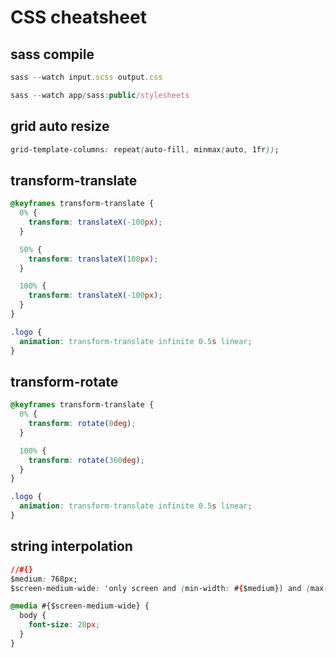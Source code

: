 # CSS cheatsheet

## sass compile

```javascript
sass --watch input.scss output.css
```

```javascript
sass --watch app/sass:public/stylesheets
```

## grid auto resize

```css
grid-template-columns: repeat(auto-fill, minmax(auto, 1fr));
```

## transform-translate

```css
@keyframes transform-translate {
  0% {
    transform: translateX(-100px);
  }

  50% {
    transform: translateX(100px);
  }

  100% {
    transform: translateX(-100px);
  }
}

.logo {
  animation: transform-translate infinite 0.5s linear;
}
```

## transform-rotate

```css
@keyframes transform-translate {
  0% {
    transform: rotate(0deg);
  }

  100% {
    transform: rotate(360deg);
  }
}

.logo {
  animation: transform-translate infinite 0.5s linear;
}
```

## string interpolation

```css
//#{}
$medium: 768px;
$screen-medium-wide: 'only screen and (min-width: #{$medium}) and (max-device-aspect-ratio: 9 / 16)';

@media #{$screen-medium-wide} {
  body {
    font-size: 20px;
  }
}
```
